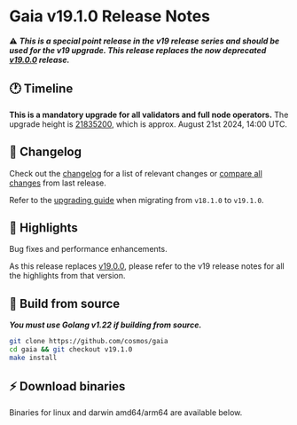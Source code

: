 # Gaia v19.1.0  Release Notes 

⚠️ ***This is a special point release in the v19 release series and should be used for the v19 upgrade. This release replaces the now deprecated [v19.0.0](https://github.com/cosmos/gaia/tree/v19.0.0) release.***

## 🕐  Timeline
**This is a mandatory upgrade for all validators and full node operators.**
The upgrade height is [21835200](https://www.mintscan.io/cosmos/block/21835200), which is approx. August 21st 2024, 14:00 UTC.

## 📝 Changelog

Check out the [changelog](https://github.com/cosmos/gaia/blob/v19.1.0/CHANGELOG.md) for a list of relevant changes or [compare all changes](https://github.com/cosmos/gaia/compare/v19.0.0...v19.1.0) from last release.

<!-- Add the following line for major releases -->
Refer to the [upgrading guide](https://github.com/cosmos/gaia/blob/v19.1.0/UPGRADING.md) when migrating from `v18.1.0` to `v19.1.0`.

## 🚀 Highlights

Bug fixes and performance enhancements. 

As this release replaces [v19.0.0](https://github.com/cosmos/gaia/releases/tag/v19.0.0), please refer to the v19 release notes for all the highlights from that version.

## 🔨 Build from source

**_You must use Golang v1.22 if building from source._**

```bash
git clone https://github.com/cosmos/gaia
cd gaia && git checkout v19.1.0
make install
```

## ⚡️ Download binaries

Binaries for linux and darwin amd64/arm64 are available below.
